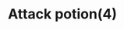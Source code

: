 ---
layout: item
title: Attack potion(4)
item-id: 2428
datatable: true
id: 2428
name: "Attack potion(4)"
members: true
lowalch: 6
highalch: 9
examine: "4 doses of Attack potion."
monsters:
  - id: 4210
    name: "Possessed Priest"
    members: true
    combat_level: 91
    wiki_url: "https://oldschool.runescape.wiki/w/Possessed_Priest"
    drops:
      - quantity: "1"
        rarity: null
    image: "https://oldschool.runescape.wiki/images/1/11/Possessed_Priest.png?c2e05"
---